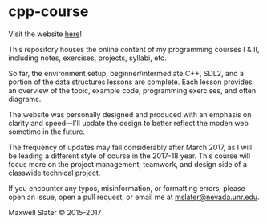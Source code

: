 # cpp-course
Visit the website [here](https://thenumbat.github.io/cpp-course/)!  

This repository houses the online content of my programming courses I & II, including notes, exercises, projects, syllabi, etc.

So far, the environment setup, beginner/intermediate C++, SDL2, and a portion of the data structures lessons are complete.
Each lesson provides an overview of the topic, example code, programming exercises, and often diagrams.  

The website was personally designed and produced with an emphasis on clarity and speed&mdash;I'll update the design to better reflect the moden web sometime in the future.  

The frequency of updates may fall considerably after March 2017, as I will be leading a different style of course in the 2017-18 year. This course will focus more on the project management, teamwork, and design side of a classwide technical project.  

If you encounter any typos, misinformation, or formatting errors, please open an issue, open a pull request, or email me at [mslater@nevada.unr.edu](mailto:mslater@nevada.unr.edu).  

Maxwell Slater © 2015-2017
